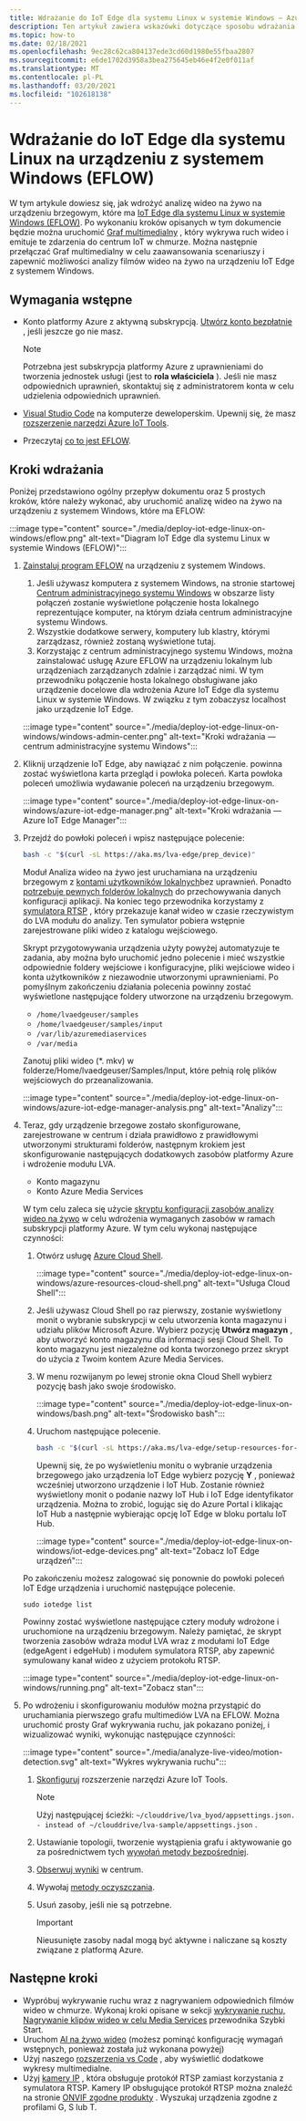 ```yaml
---
title: Wdrażanie do IoT Edge dla systemu Linux w systemie Windows — Azure
description: Ten artykuł zawiera wskazówki dotyczące sposobu wdrażania programu w IoT Edge dla systemu Linux na urządzeniu z systemem Windows.
ms.topic: how-to
ms.date: 02/18/2021
ms.openlocfilehash: 9ec28c62ca804137ede3cd60d1980e55fbaa2807
ms.sourcegitcommit: e6de1702d3958a3bea275645eb46e4f2e0f011af
ms.translationtype: MT
ms.contentlocale: pl-PL
ms.lasthandoff: 03/20/2021
ms.locfileid: "102618138"
---
```

# <a name="deploy-to-an-iot-edge-for-linux-on-windows-eflow-device"></a>Wdrażanie do IoT Edge dla systemu Linux na urządzeniu z systemem Windows (EFLOW)

W tym artykule dowiesz się, jak wdrożyć analizę wideo na żywo na urządzeniu brzegowym, które ma [IoT Edge dla systemu Linux w systemie Windows (EFLOW)](https://docs.microsoft.com/azure/iot-edge/iot-edge-for-linux-on-windows). Po wykonaniu kroków opisanych w tym dokumencie będzie można uruchomić [Graf multimedialny](media-graph-concept.md) , który wykrywa ruch wideo i emituje te zdarzenia do centrum IoT w chmurze. Można następnie przełączać Graf multimedialny w celu zaawansowania scenariuszy i zapewnić możliwości analizy filmów wideo na żywo na urządzeniu IoT Edge z systemem Windows.

## <a name="prerequisites"></a>Wymagania wstępne 

* Konto platformy Azure z aktywną subskrypcją. [Utwórz konto bezpłatnie](https://azure.microsoft.com/free/?WT.mc_id=A261C142F) , jeśli jeszcze go nie masz.

    > [!NOTE]
    > Potrzebna jest subskrypcja platformy Azure z uprawnieniami do tworzenia jednostek usługi (jest to **rola właściciela** ). Jeśli nie masz odpowiednich uprawnień, skontaktuj się z administratorem konta w celu udzielenia odpowiednich uprawnień.
* [Visual Studio Code](https://code.visualstudio.com/) na komputerze deweloperskim. Upewnij się, że masz [rozszerzenie narzędzi Azure IoT Tools](https://marketplace.visualstudio.com/items?itemName=vsciot-vscode.azure-iot-tools).
* Przeczytaj [co to jest EFLOW](https://aka.ms/AzEFLOW-docs).

## <a name="deployment-steps"></a>Kroki wdrażania

Poniżej przedstawiono ogólny przepływ dokumentu oraz 5 prostych kroków, które należy wykonać, aby uruchomić analizę wideo na żywo na urządzeniu z systemem Windows, które ma EFLOW:

:::image type="content" source="./media/deploy-iot-edge-linux-on-windows/eflow.png" alt-text="Diagram IoT Edge dla systemu Linux w systemie Windows (EFLOW)":::

1. [Zainstaluj program EFLOW](https://aka.ms/AzEFLOW-install) na urządzeniu z systemem Windows. 

    1. Jeśli używasz komputera z systemem Windows, na stronie startowej [Centrum administracyjnego systemu Windows](https://docs.microsoft.com/windows-server/manage/windows-admin-center/overview) w obszarze listy połączeń zostanie wyświetlone połączenie hosta lokalnego reprezentujące komputer, na którym działa centrum administracyjne systemu Windows. 
    1. Wszystkie dodatkowe serwery, komputery lub klastry, którymi zarządzasz, również zostaną wyświetlone tutaj.
    1. Korzystając z centrum administracyjnego systemu Windows, można zainstalować usługę Azure EFLOW na urządzeniu lokalnym lub urządzeniach zarządzanych zdalnie i zarządzać nimi. W tym przewodniku połączenie hosta lokalnego obsługiwane jako urządzenie docelowe dla wdrożenia Azure IoT Edge dla systemu Linux w systemie Windows. W związku z tym zobaczysz localhost jako urządzenie IoT Edge.

    :::image type="content" source="./media/deploy-iot-edge-linux-on-windows/windows-admin-center.png" alt-text="Kroki wdrażania — centrum administracyjne systemu Windows":::
1. Kliknij urządzenie IoT Edge, aby nawiązać z nim połączenie. powinna zostać wyświetlona karta przegląd i powłoka poleceń. Karta powłoka poleceń umożliwia wydawanie poleceń na urządzeniu brzegowym.
 
    :::image type="content" source="./media/deploy-iot-edge-linux-on-windows/azure-iot-edge-manager.png" alt-text="Kroki wdrażania — Azure IoT Edge Manager":::
1. Przejdź do powłoki poleceń i wpisz następujące polecenie:
    
    ```bash
    bash -c "$(curl -sL https://aka.ms/lva-edge/prep_device)"
    ```

    Moduł Analiza wideo na żywo jest uruchamiana na urządzeniu brzegowym z [kontami użytkowników lokalnych](deploy-iot-edge-device.md#create-and-use-local-user-account-for-deployment)bez uprawnień. Ponadto [potrzebuje pewnych folderów lokalnych](deploy-iot-edge-device.md#granting-permissions-to-device-storage) do przechowywania danych konfiguracji aplikacji. Na koniec tego przewodnika korzystamy z [symulatora RTSP](https://github.com/Azure/live-video-analytics/tree/master/utilities/rtspsim-live555) , który przekazuje kanał wideo w czasie rzeczywistym do LVA modułu do analizy. Ten symulator pobiera wstępnie zarejestrowane pliki wideo z katalogu wejściowego. 
    
    Skrypt przygotowywania urządzenia użyty powyżej automatyzuje te zadania, aby można było uruchomić jedno polecenie i mieć wszystkie odpowiednie foldery wejściowe i konfiguracyjne, pliki wejściowe wideo i konta użytkowników z niezawodnie utworzonymi uprawnieniami. Po pomyślnym zakończeniu działania polecenia powinny zostać wyświetlone następujące foldery utworzone na urządzeniu brzegowym. 
    
    * `/home/lvaedgeuser/samples`
    * `/home/lvaedgeuser/samples/input`
    * `/var/lib/azuremediaservices`
    * `/var/media`
    
    Zanotuj pliki wideo (*. mkv) w folderze/Home/lvaedgeuser/Samples/Input, które pełnią rolę plików wejściowych do przeanalizowania. 
    
    :::image type="content" source="./media/deploy-iot-edge-linux-on-windows/azure-iot-edge-manager-analysis.png" alt-text="Analizy":::
1. Teraz, gdy urządzenie brzegowe zostało skonfigurowane, zarejestrowane w centrum i działa prawidłowo z prawidłowymi utworzonymi strukturami folderów, następnym krokiem jest skonfigurowanie następujących dodatkowych zasobów platformy Azure i wdrożenie modułu LVA. 

    * Konto magazynu
    * Konto Azure Media Services

    W tym celu zaleca się użycie [skryptu konfiguracji zasobów analizy wideo na żywo](https://github.com/Azure/live-video-analytics/tree/master/edge/setup) w celu wdrożenia wymaganych zasobów w ramach subskrypcji platformy Azure. W tym celu wykonaj następujące czynności:

    1. Otwórz usługę [Azure Cloud Shell](https://ms.portal.azure.com/#cloudshell/).

        :::image type="content" source="./media/deploy-iot-edge-linux-on-windows/azure-resources-cloud-shell.png" alt-text="Usługa Cloud Shell":::
    1. Jeśli używasz Cloud Shell po raz pierwszy, zostanie wyświetlony monit o wybranie subskrypcji w celu utworzenia konta magazynu i udziału plików Microsoft Azure. Wybierz pozycję **Utwórz magazyn** , aby utworzyć konto magazynu dla informacji sesji Cloud Shell. To konto magazynu jest niezależne od konta tworzonego przez skrypt do użycia z Twoim kontem Azure Media Services.
    1. W menu rozwijanym po lewej stronie okna Cloud Shell wybierz pozycję bash jako swoje środowisko.

        :::image type="content" source="./media/deploy-iot-edge-linux-on-windows/bash.png" alt-text="Środowisko bash":::
    1. Uruchom następujące polecenie.

        ```bash
        bash -c "$(curl -sL https://aka.ms/lva-edge/setup-resources-for-samples)"
        ```
        
        Upewnij się, że po wyświetleniu monitu o wybranie urządzenia brzegowego jako urządzenia IoT Edge wybierz pozycję **Y** , ponieważ wcześniej utworzono urządzenie i IoT Hub. Zostanie również wyświetlony monit o podanie nazwy IoT Hub i IoT Edge identyfikator urządzenia. Można to zrobić, logując się do Azure Portal i klikając IoT Hub a następnie wybierając opcję IoT Edge w bloku portalu IoT Hub.

        :::image type="content" source="./media/deploy-iot-edge-linux-on-windows/iot-edge-devices.png" alt-text="Zobacz IoT Edge urządzeń":::

    Po zakończeniu możesz zalogować się ponownie do powłoki poleceń IoT Edge urządzenia i uruchomić następujące polecenie.
    
    `sudo iotedge list`
    
    Powinny zostać wyświetlone następujące cztery moduły wdrożone i uruchomione na urządzeniu brzegowym. Należy pamiętać, że skrypt tworzenia zasobów wdraża moduł LVA wraz z modułami IoT Edge (edgeAgent i edgeHub) i modułem symulatora RTSP, aby zapewnić symulowany kanał wideo z użyciem protokołu RTSP.
    
    :::image type="content" source="./media/deploy-iot-edge-linux-on-windows/running.png" alt-text="Zobacz stan":::
1. Po wdrożeniu i skonfigurowaniu modułów można przystąpić do uruchamiania pierwszego grafu multimediów LVA na EFLOW. Można uruchomić prosty Graf wykrywania ruchu, jak pokazano poniżej, i wizualizować wyniki, wykonując następujące czynności:

    :::image type="content" source="./media/analyze-live-video/motion-detection.svg" alt-text="Wykres wykrywania ruchu":::

    1. [Skonfiguruj](get-started-detect-motion-emit-events-quickstart.md#configure-the-azure-iot-tools-extension) rozszerzenie narzędzi Azure IoT Tools.
    
        > [!Note]
        > Użyj następującej ścieżki: `~/clouddrive/lva_byod/appsettings.json. - instead of ~/clouddrive/lva-sample/appsettings.json` .
    1. Ustawianie topologii, tworzenie wystąpienia grafu i aktywowanie go za pośrednictwem tych [wywołań metody bezpośredniej](get-started-detect-motion-emit-events-quickstart.md#use-direct-method-calls).
    1. [Obserwuj wyniki](get-started-detect-motion-emit-events-quickstart.md#observe-results) w centrum.
    1. Wywołaj [metody oczyszczania](get-started-detect-motion-emit-events-quickstart.md#invoke-graphinstancedeactivate).
    1. Usuń zasoby, jeśli nie są potrzebne.

        > [!IMPORTANT]
        > Nieusunięte zasoby nadal mogą być aktywne i naliczane są koszty związane z platformą Azure.
    
## <a name="next-steps"></a>Następne kroki

* Wypróbuj wykrywanie ruchu wraz z nagrywaniem odpowiednich filmów wideo w chmurze. Wykonaj kroki opisane w sekcji [wykrywanie ruchu, Nagrywanie klipów wideo w celu Media Services](detect-motion-record-video-clips-media-services-quickstart.md#review-the-sample-video) przewodnika Szybki Start.
* Uruchom [AI na żywo wideo](use-your-model-quickstart.md#overview) (możesz pominąć konfigurację wymagań wstępnych, ponieważ została już wykonana powyżej)
* Użyj naszego [rozszerzenia vs Code](https://marketplace.visualstudio.com/items?itemName=ms-azuretools.live-video-analytics-edge) , aby wyświetlić dodatkowe wykresy multimedialne.
* Użyj [kamery IP](https://en.wikipedia.org/wiki/IP_camera)  , która obsługuje protokół RTSP zamiast korzystania z symulatora RTSP. Kamery IP obsługujące protokół RTSP można znaleźć na stronie [ONVIF zgodne produkty](https://www.onvif.org/conformant-products/) . Wyszukaj urządzenia zgodne z profilami G, S lub T.

